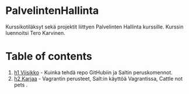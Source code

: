 # PalvelintenHallinta
Kurssikotiläksyt sekä projektit liittyen Palvelinten Hallinta kurssille. Kurssin luennoitsi Tero Karvinen.

# Table of contents
1. [h1 Viisikko](https://github.com/WindoCode/PalvelintenHallinta/blob/main/h1%20Viisikko.md) - Kuinka tehdä repo GitHubiin ja Saltin peruskomennot.
2. [h2 Karjaa](https://github.com/WindoCode/PalvelintenHallinta/blob/main/h2-karjaa.md) - Vagrantin perusteet, Salt:in käyttöä Vagrantissa, Cattle not pets .

